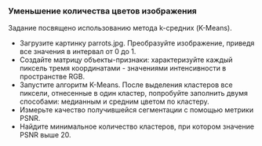 ### Уменьшение количества цветов изображения

Задание посвящено использованию метода k-средних (K-Means).  

- Загрузите картинку parrots.jpg. Преобразуйте изображение, приведя все значения в интервал от 0 до 1.  
- Создайте матрицу объекты-признаки: характеризуйте каждый пиксель тремя координатами - значениями интенсивности в пространстве RGB.  
- Запустите алгоритм K-Means. После выделения кластеров все пиксели, отнесенные в один кластер, попробуйте заполнить двумя способами: медианным и средним цветом по кластеру.  
- Измерьте качество получившейся сегментации с помощью метрики PSNR.  
- Найдите минимальное количество кластеров, при котором значение PSNR выше 20.
